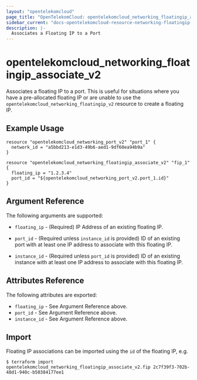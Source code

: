 ```yaml
---
layout: "opentelekomcloud"
page_title: "OpenTelekomCloud: opentelekomcloud_networking_floatingip_associate_v2"
sidebar_current: "docs-opentelekomcloud-resource-networking-floatingip-associate-v2"
description: |-
  Associates a Floating IP to a Port
---
```


# opentelekomcloud\_networking\_floatingip\_associate_v2

Associates a floating IP to a port. This is useful for situations
where you have a pre-allocated floating IP or are unable to use the
`opentelekomcloud_networking_floatingip_v2` resource to create a floating IP.

## Example Usage

```hcl
resource "opentelekomcloud_networking_port_v2" "port_1" {
  network_id = "a5bbd213-e1d3-49b6-aed1-9df60ea94b9a"
}

resource "opentelekomcloud_networking_floatingip_associate_v2" "fip_1" {
  floating_ip = "1.2.3.4"
  port_id = "${opentelekomcloud_networking_port_v2.port_1.id}"
}
```

## Argument Reference

The following arguments are supported:

* `floating_ip` - (Required) IP Address of an existing floating IP.

* `port_id` - (Required unless `instance_id` is provided) ID of an existing port with at least one IP address to
    associate with this floating IP.

* `instance_id` - (Required unless `port_id` is provided) ID of an existing instance with at least one IP address to
    associate with this floating IP.

## Attributes Reference

The following attributes are exported:

* `floating_ip` - See Argument Reference above.
* `port_id` - See Argument Reference above.
* `instance_id` - See Argument Reference above.

## Import

Floating IP associations can be imported using the `id` of the floating IP, e.g.

```
$ terraform import opentelekomcloud_networking_floatingip_associate_v2.fip 2c7f39f3-702b-48d1-940c-b50384177ee1
```
